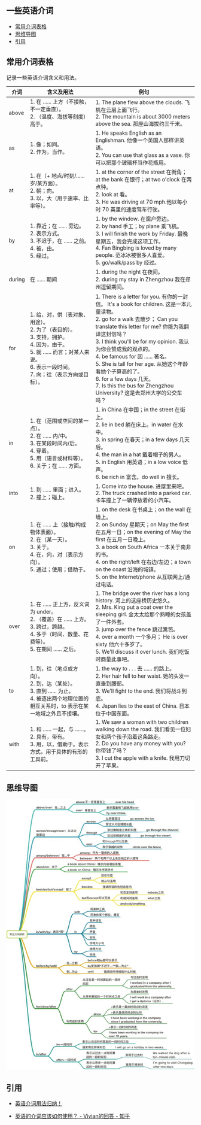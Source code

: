 ## 一些英语介词

- [常用介词表格](#常用介词表格)
- [思维导图](#思维导图)
- [引用](#引用)

## 常用介词表格

记录一些英语介词含义和用法。

| 介词   | 含义及用法                                                   | 例句                                                         |
| ------ | ------------------------------------------------------------ | ------------------------------------------------------------ |
| above  | 1. 在 ...... 上方（不接触，不一定垂直）。<br />2. （温度、海拔等刻度）高于。 | 1. The plane flew above the clouds. 飞机在云层上面飞行。<br />2. The mountain is about 3000 meters above the sea. 那座山海拔约三千米。 |
| as     | 1. 像；如同。<br />2. 作为，当作。                           | 1. He speaks English as an Englishman. 他像一个英国人那样讲英语。<br />2. You can use that glass as a vase. 你可以把那个玻璃杯当作花瓶用。 |
| at     | 1. 在（+ 地点/时刻/...... 岁/某方面）。<br />2. 朝；向。<br />3. 以，大（用于速率、比率等）。 | 1. at the corner of the street 在街角； at the bank 在银行；at two o'clock 在两点钟。<br />2. look at 看。<br />3. He was driving at 70 mph.他以每小时 70 英里的速度驾车行驶。 |
| by     | 1. 靠近；在 ...... 旁边。<br />2. 表示方式。<br />3. 不迟于，在 ...... 之前。<br />4. 被，由。<br />5. 经过。 | 1. by the window. 在窗户旁边。<br />2. by hand 手工；by plane 乘飞机。<br />3. I will finish the work by Friday. 最晚星期五，我会完成这项工作。<br />4. Fan Bingbing is loved by many people. 范冰冰被很多人喜爱。<br />5. go/walk/pass by 经过。 |
| during | 在 ...... 期间                                               | 1. during the night 在夜间。<br />2. during my stay in Zhengzhou 我在郑州逗留期间。 |
| for    | 1. 给，对，供（表对象、用途）。<br />2. 为了（表目的）。<br />3. 支持，拥护。<br />4. 因为，由于。<br />5. 就 ...... 而言；对某人来说。<br />6. 表示一段时间。<br />7. 向；往（表示方向或目标）。 | 1. There is a letter for you. 有你的一封信。 It's a book for children. 这是一本儿童读物。<br />2. go for a walk 去散步； Can you translate this letter for me? 你能为我翻译这封信吗？<br />3. I think you'll be for my opinion. 我认为你会赞成我的观点的。<br />4. be famous for 因 ...... 著名。<br />5. She is tall for her age. 从她这个年龄看她个子算高的了。<br />6. for a few days 几天。<br />7. Is this the bus for Zhengzhou University? 这是去郑州大学的公交车吗？ |
| in     | 1. 在（范围或空间的某一点）。<br />2. 在 ...... 内/中。<br />3. 在某段时间内/后。<br />4. 穿着。<br />5. 用（语言或材料等）。<br />6. 关于；在 ...... 方面。 | 1.  in China 在中国；in the street 在街上。<br />2. lie in bed 躺在床上。in water 在水中。<br />3. in spring 在春天；in a few days 几天后。<br />4. the man in a hat 戴着帽子的男人。<br />5. in English 用英语；in a low voice 低声。<br />6. be rich in 富含。do well in 擅长。 |
| into   | 1. 到 ...... 里面；进入。<br />2. 撞上；碰上。               | 1. Come into the house. 进屋里来吧。<br />2. The truck crashed into a parked car. 卡车撞上了一辆停放着的小汽车。 |
| on     | 1. 在 ...... 上（接触/构成物体表面）。<br />2. 在（某一天）。<br />3. 关于。<br />4. 在，向，对（表示方向）。<br />5. 通过；使用；借助于。<br /> | 1. on the desk 在书桌上；on the wall 在墙上。<br />2. on Sunday 星期天；on May the first 在五月一日；on the evening of May the first 在五月一日晚上。<br />3. a book on South Africa 一本关于南非的书。<br />4. on the right/left 在右边/左边；a town on the coast 沿海的城镇。<br />5. on the Internet/phone 从互联网上/通过电话。 |
| over   | 1. 在 ...... 正上方，反义词为 under。<br />2. （覆盖）在 ...... 上方。<br />3. 跨过，跨越。<br />4. 多于（时间、数量、花费等）。<br />5. 在期间 ...... 之后。 | 1. The bridge over the river has a long history. 河上的这座桥历史悠久。<br />2. Mrs. King put a coat over the sleeping girl. 金太太给那个熟睡的女孩盖了一件外套。<br />3. jump over the fence 跳过篱笆。<br />4. over a month 一个多月； He is over sixty 他六十多岁了。<br />5. We'll discuss it over lunch. 我们吃饭时商量此事吧。 |
| to     | 1. 到，往（地点或方向）。<br />2. 到，达（某处）。<br />3. 直到 ...... 为止。<br />4. 被逐出两个地理位置的相互关系时，to 表示在某一地域之外且不接壤。 | 1. the way to . . . 去 ...... 的路上。<br />2. Her hair fell to her waist. 她的头发一直垂到腰部。<br />3. We'll fight to the end. 我们将战斗到底。<br />4. Japan lies to the east of China. 日本位于中国东面。 |
| with   | 1. 和 ...... 一起，与 ......。<br />2. 具有，带有。<br />3. 用，以，借助于。表示方式，用于具体的有形的工具前。 | 1. We saw a woman with two children walking down the road. 我们看见一位妇女和两个孩子沿着这条路走。<br />2. Do you have any money with you? 你带钱了吗？<br />3. I cut the apple with a knife. 我用刀切开了苹果。 |

## 思维导图

![](./image/english_preposition/preposition.jpg)

## 引用

- [英语介词用法归纳！](http://baijiahao.baidu.com/s?id=1602946431649838573&wfr=spider&for=pc)

- [英语的介词应该如何使用？ - Vivian的回答 - 知乎](https://www.zhihu.com/question/20530689/answer/99978363)